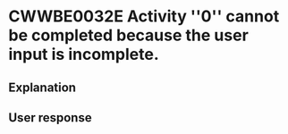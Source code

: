 # CWWBE0032E Activity ''0'' cannot be completed because the user input is incomplete.

## Explanation

## User response